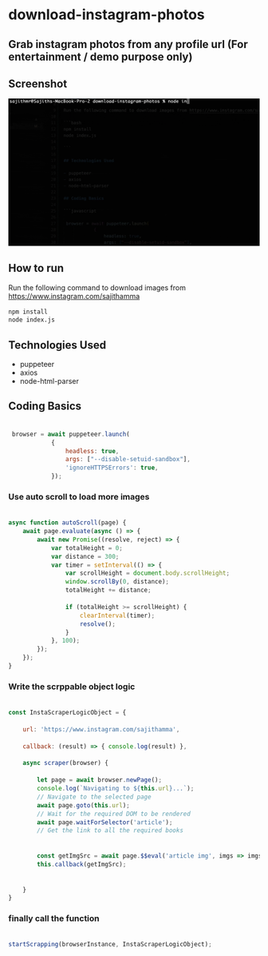 # download-instagram-photos
## Grab instagram photos from any profile url (For entertainment / demo purpose only)

## Screenshot
![alt Screenshot](/screenshot.gif)

## How to run

Run the following command to download images from https://www.instagram.com/sajithamma

```bash
npm install
node index.js

```

## Technologies Used

- puppeteer
- axios 
- node-html-parser

## Coding Basics

```javascript

 browser = await puppeteer.launch(
            {
                headless: true,
                args: ["--disable-setuid-sandbox"],
                'ignoreHTTPSErrors': true,
            });

```

### Use auto scroll to load more images

```javascript

async function autoScroll(page) {
    await page.evaluate(async () => {
        await new Promise((resolve, reject) => {
            var totalHeight = 0;
            var distance = 300;
            var timer = setInterval(() => {
                var scrollHeight = document.body.scrollHeight;
                window.scrollBy(0, distance);
                totalHeight += distance;

                if (totalHeight >= scrollHeight) {
                    clearInterval(timer);
                    resolve();
                }
            }, 100);
        });
    });
}

```
### Write the scrppable object logic

```javascript

const InstaScraperLogicObject = {

    url: 'https://www.instagram.com/sajithamma',

    callback: (result) => { console.log(result) },

    async scraper(browser) {

        let page = await browser.newPage();
        console.log(`Navigating to ${this.url}...`);
        // Navigate to the selected page
        await page.goto(this.url);
        // Wait for the required DOM to be rendered
        await page.waitForSelector('article');
        // Get the link to all the required books


        const getImgSrc = await page.$$eval('article img', imgs => imgs.map(img => img.src));
        this.callback(getImgSrc);


    }
}

```

### finally call the function

```javascript

startScrapping(browserInstance, InstaScraperLogicObject);


```